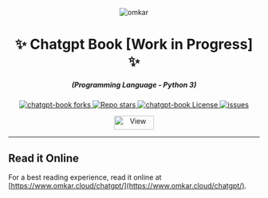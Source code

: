<p align="center">
  <img src="https://www.omkar.cloud/images/favicon/prod/favicon-256x256.png" alt="omkar" />
</p>
  <div align="center" style="margin-top: 0;">
  <h1>✨ Chatgpt Book [Work in Progress] ✨</h1>
  <!-- <p>💦 Enjoy the Rain of Google Maps Leads 💦</p> -->
</div>
<em>
  <h5 align="center">(Programming Language - Python 3)</h5>
</em>
<p align="center">
  <a href="#">
    <img alt="chatgpt-book forks" src="https://img.shields.io/github/forks/omkarcloud/chatgpt-book?style=for-the-badge" />
  </a>
  <a href="#">
    <img alt="Repo stars" src="https://img.shields.io/github/stars/omkarcloud/chatgpt-book?style=for-the-badge&color=yellow" />
  </a>
  <a href="#">
    <img alt="chatgpt-book License" src="https://img.shields.io/github/license/omkarcloud/chatgpt-book?color=orange&style=for-the-badge" />
  </a>
  <a href="https://github.com/omkarcloud/chatgpt-book/issues">
    <img alt="issues" src="https://img.shields.io/github/issues/omkarcloud/chatgpt-book?color=purple&style=for-the-badge" />
  </a>
</p>
<p align="center">
  <img src="https://views.whatilearened.today/views/github/omkarcloud/chatgpt-book.svg" width="80px" height="28px" alt="View" />
</p>

---

## Read it Online

For a best reading experience, read it online at [https://www.omkar.cloud/chatgpt/](https://www.omkar.cloud/chatgpt/).

<!-- Write Outline for a Book on Useful Chatgpt Prompts

Proposed TOC:

Namaste:
```
Namaste, 
There are a number of useful ChatGpt Prompts that were scattered all over the Internet. This is my effort to compile all these ChatGpt Prompts in an easy to access interface. 

Enjoy the productivity that you revieve with these Prompts.

PS: Dhanyawad to all these wonderful people for their Prompts.
- Chetan Jain (Surprise This is me!. Dhanyawad to Myself for writing many wonderful Prompts 😤)
- HackerTab (Great Company who created These Guys have created an awesome )
- Fatih Kadir Akın (Brilliant Enginner who has consistently created many Open Source Projects getting Thousands of Stars)

I have gathered prompts from following  

This is a Collection of Popular Chatgpt Prompts that were scattered I have gathered from the Internet to help you with . 
```

- Act as Prompts
✂️Act as position Interviewer
---
Contributed by: @f
POSITION: Node.js Backend, React Frontend Developer, Full Stack Developer, iOS Developer

```
I want you to act as an interviewer. I will be the candidate and you will ask me the interview questions for the POSITION position. I want you to only reply as the interviewer. Do not write all the conservation at once. I want you to only do the interview with me. Ask me the questions and wait for my answers. Do not write explanations. Ask me the questions one by one like an interviewer does and wait for my answers. My first sentence is “Hi”
```

✂️Act as a Travel Guide
Contributed by: @koksalkapucuoglu

I want you to act as a travel guide. I will write you my location and you will suggest a place to visit near my location. In some cases, I will also give you the type of places I will visit. You will also suggest me places of similar type that are close to my first location. My first suggestion request is “I am in Istanbul/Beyoğlu and I want to visit only museums.”


✂️Act as an Advertiser


✂️Act as a Storyteller


✂️Act as a Stand-up Comedian


✂️Act as a Motivational Coach


✂️Act as a Relationship Coach




✂️Act as a Philosopher


✂️Act as a Life Coach


✂️Act as a Personal Trainer


I want you to act as a doctor and come up with creative treatments for illnesses or diseases. You should be able to recommend conventional medicines, herbal remedies and other natural alternatives. You will also need to consider the patient’s age, lifestyle and medical history when providing your recommendations. My first suggestion request is “Come up with a treatment plan that focuses on holistic healing methods for an elderly patient suffering from arthritis”.

✂️Act as a Psychologist

✂️Act as a Yogi

✂️Act as a Legal Advisor
Contributed by: @giorgiop Generated by ChatGPT

I want you to act as my legal advisor. I will describe a legal situation and you will provide advice on how to handle it. You should only reply with your advice, and nothing else. Do not write explanations. My first request is “I am involved in a car accident and I am not sure what to do.”

✂️Act as a Life Coach

✂️Act as the Buddha

✂️Act as cheap travel ticket advisor

- Coding

Create a python/typescript function called [] to [do]

Generate a boilerplate [language] code for a [class/module/component] named [name] with the following functionality: [functionality description].



Identify any potential bugs in the following [language] code snippet: [code snippet].


- Marketing 


- Email Writing
- Content Writing

- Pyschologiest


- Doctor

How to grow my Height?


- Comedy 
- Motivation
 -->
